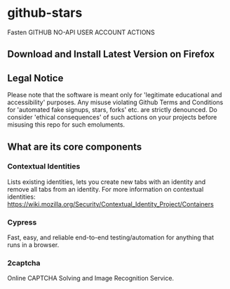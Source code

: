 # github-stars
Fasten GITHUB NO-API USER ACCOUNT ACTIONS


## Download and Install Latest Version on Firefox


## Legal Notice
Please note that the software is meant only for 'legitimate educational and accessibility' purposes. Any misuse violating Github Terms and Conditions for 'automated fake signups, stars, forks' etc. are strictly denounced. Do consider 'ethical consequences' of such actions on your projects before misusing this repo for such emoluments. 

## What are its core components

### Contextual Identities

Lists existing identities, lets you create new tabs with an identity and remove all tabs from an identity. For more information on contextual identities: https://wiki.mozilla.org/Security/Contextual_Identity_Project/Containers

### Cypress

Fast, easy, and reliable end-to-end testing/automation for anything that runs in a browser.

### 2captcha

Online CAPTCHA Solving and Image Recognition Service.